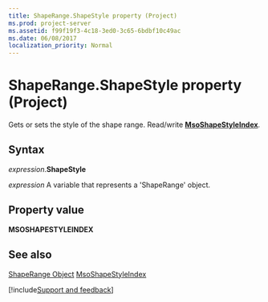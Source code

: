 ```yaml
---
title: ShapeRange.ShapeStyle property (Project)
ms.prod: project-server
ms.assetid: f99f19f3-4c18-3ed0-3c65-6bdbf10c49ac
ms.date: 06/08/2017
localization_priority: Normal
---
```



# ShapeRange.ShapeStyle property (Project)
Gets or sets the style of the shape range. Read/write  **[MsoShapeStyleIndex](https://msdn.microsoft.com/library/office/ff862067%28v=office.15%29)**.

## Syntax

_expression_.**ShapeStyle**

_expression_ A variable that represents a 'ShapeRange' object.


## Property value

 **MSOSHAPESTYLEINDEX**


## See also


[ShapeRange Object](Project.shaperange.md)
[MsoShapeStyleIndex](https://msdn.microsoft.com/library/office/ff862067%28v=office.15%29)

[!include[Support and feedback](~/includes/feedback-boilerplate.md)]